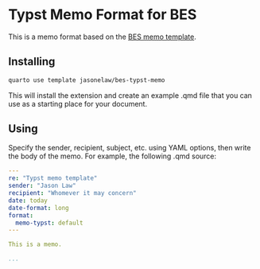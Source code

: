 # Typst Memo Format for BES

This is a memo format based on the [BES memo template](https://employees.portland.gov/bes/resource-library/bes-forms-and-templates).

## Installing

```bash
quarto use template jasonelaw/bes-typst-memo
```

This will install the extension and create an example .qmd file that you can use as a starting place for your document.

## Using

Specify the sender, recipient, subject, etc. using YAML options, then write the body of the memo. For example, the following .qmd source:

```yaml
---
re: "Typst memo template"
sender: "Jason Law"
recipient: "Whomever it may concern"
date: today
date-format: long
format:
  memo-typst: default
---

This is a memo.

...
```
